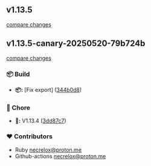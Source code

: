 
## v1.13.5

[compare changes](https://github.com/Basalt-Lab/basalt-helper/compare/v1.13.5-canary-20250520-79b724b...v1.13.5)

## v1.13.5-canary-20250520-79b724b

[compare changes](https://github.com/Basalt-Lab/basalt-helper/compare/v1.13.4-canary-20250519-cba9bba...v1.13.5-canary-20250520-79b724b)

### 📦 Build

- **📦:** [Fix export] ([344b0d8](https://github.com/Basalt-Lab/basalt-helper/commit/344b0d8))

### 🦉 Chore

- **🦉:** V1.13.4 ([3dd87c7](https://github.com/Basalt-Lab/basalt-helper/commit/3dd87c7))

### ❤️ Contributors

- Ruby <necrelox@proton.me>
- Github-actions <necrelox@proton.me>

